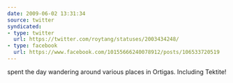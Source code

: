 ```yaml
---
date: 2009-06-02 13:31:34
source: twitter
syndicated:
- type: twitter
  url: https://twitter.com/roytang/statuses/2003434248/
- type: facebook
  url: https://www.facebook.com/10155666240078912/posts/106533720519
---
```


spent the day wandering around various places in Ortigas. Including Tektite!